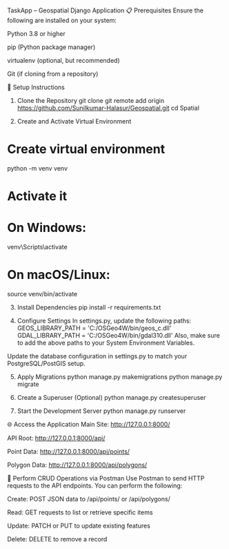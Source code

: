 TaskApp – Geospatial Django Application
📋 Prerequisites
Ensure the following are installed on your system:

Python 3.8 or higher

pip (Python package manager)

virtualenv (optional, but recommended)

Git (if cloning from a repository)

🚀 Setup Instructions

1. Clone the Repository
git clone git remote add origin https://github.com/Sunilkumar-Halasur/Geospatial.git
cd Spatial

2. Create and Activate Virtual Environment
# Create virtual environment
python -m venv venv

# Activate it
# On Windows:
venv\Scripts\activate

# On macOS/Linux:
source venv/bin/activate

3. Install Dependencies
pip install -r requirements.txt

4. Configure Settings
In settings.py, update the following paths:
GEOS_LIBRARY_PATH = 'C:/OSGeo4W/bin/geos_c.dll'
GDAL_LIBRARY_PATH = 'C:/OSGeo4W/bin/gdal310.dll'
Also, make sure to add the above paths to your System Environment Variables.

Update the database configuration in settings.py to match your PostgreSQL/PostGIS setup.

5. Apply Migrations
python manage.py makemigrations
python manage.py migrate

6. Create a Superuser (Optional)
python manage.py createsuperuser

7. Start the Development Server
python manage.py runserver

🌐 Access the Application
Main Site: http://127.0.0.1:8000/

API Root: http://127.0.0.1:8000/api/

Point Data: http://127.0.0.1:8000/api/points/

Polygon Data: http://127.0.0.1:8000/api/polygons/

🔁 Perform CRUD Operations via Postman
Use Postman to send HTTP requests to the API endpoints. You can perform the following:

Create: POST JSON data to /api/points/ or /api/polygons/

Read: GET requests to list or retrieve specific items

Update: PATCH or PUT to update existing features

Delete: DELETE to remove a record